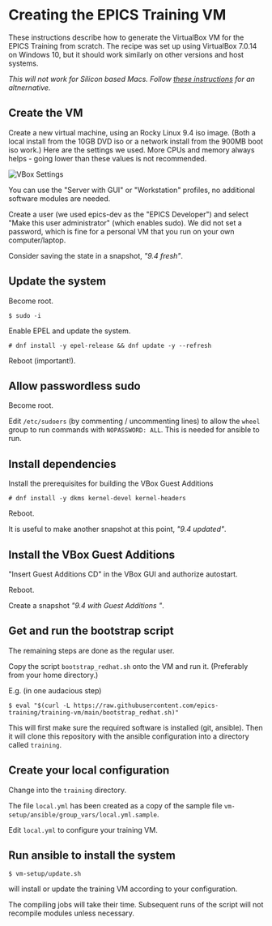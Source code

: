 # Creating the EPICS Training VM

These instructions describe how to generate the VirtualBox VM
for the EPICS Training from scratch.
The recipe was set up using VirtualBox 7.0.14 on Windows 10,
but it should work similarly on other versions and host systems.

*This will not work for Silicon based Macs. Follow
[these instructions](/doc/creating-vm-from-scratch-apple-silicon.md) for an altnernative.*

## Create the VM

Create a new virtual machine, using an Rocky Linux 9.4 iso image.
(Both a local install from the 10GB DVD iso
or a network install from the 900MB boot iso work.)
Here are the settings we used.
More CPUs and memory always helps -
going lower than these values is not recommended.

![VBox Settings](/doc/training-vm-parameters.png?raw=true "VBox Settings")

You can use the "Server with GUI" or "Workstation" profiles,
no additional software modules are needed.

Create a user (we used epics-dev as the "EPICS Developer")
and select "Make this user administrator" (which enables sudo).
We did not set a password, which is fine for a personal VM
that you run on your own computer/laptop.

Consider saving the state in a snapshot, *"9.4 fresh"*.

## Update the system

Become root.
```
$ sudo -i
```

Enable EPEL and update the system.
```
# dnf install -y epel-release && dnf update -y --refresh
```

Reboot (important!).

## Allow passwordless sudo

Become root.

Edit `/etc/sudoers` (by commenting / uncommenting lines)
to allow the `wheel` group to run commands with `NOPASSWORD: ALL`.
This is needed for ansible to run.

## Install dependencies

Install the prerequisites for building the VBox Guest Additions
```
# dnf install -y dkms kernel-devel kernel-headers
```

Reboot.

It is useful to make another snapshot at this point, *"9.4 updated"*.

## Install the VBox Guest Additions

"Insert Guest Additions CD" in the VBox GUI and authorize autostart.

Reboot.

Create a snapshot *"9.4 with Guest Additions <VBox version>"*.

## Get and run the bootstrap script

The remaining steps are done as the regular user.

Copy the script `bootstrap_redhat.sh` onto the VM and run it.
(Preferably from your home directory.)

E.g. (in one audacious step)
```
$ eval "$(curl -L https://raw.githubusercontent.com/epics-training/training-vm/main/bootstrap_redhat.sh)"
```

This will first make sure the required software is installed (git, ansible).
Then it will clone this repository with the ansible configuration
into a directory called `training`.

## Create your local configuration

Change into the `training` directory.

The file `local.yml` has been created as a copy
of the sample file `vm-setup/ansible/group_vars/local.yml.sample`.

Edit `local.yml` to configure your training VM.

## Run ansible to install the system

```
$ vm-setup/update.sh
```
will install or update the training VM according to your configuration.

The compiling jobs will take their time.
Subsequent runs of the script will not recompile modules unless necessary.
